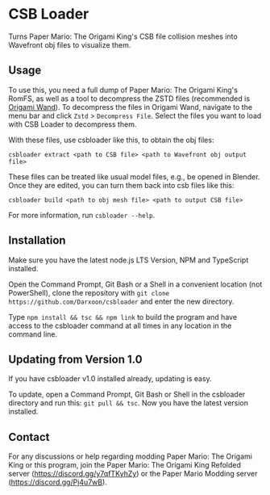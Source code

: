 # CSB Loader

Turns Paper Mario: The Origami King's CSB file collision meshes into Wavefront obj files to visualize them.

## Usage

To use this, you need a full dump of Paper Mario: The Origami King's RomFS, as well as a tool to decompress the ZSTD files (recommended is [Origami Wand](https://darxoon.neocities.org/OrigamiWand)). To decompress the files in Origami Wand, navigate to the menu bar and click `Zstd` > `Decompress File`. Select the files you want to load with CSB Loader to decompress them.

With these files, use csbloader like this, to obtain the obj files:

```csbloader extract <path to CSB file> <path to Wavefront obj output file>```

These files can be treated like usual model files, e.g., be opened in Blender. Once they are edited, you can turn them back into csb files like this:

```csbloader build <path to obj mesh file> <path to output CSB file>```

For more information, run ```csbloader --help```.

## Installation

Make sure you have the latest node.js LTS Version, NPM and TypeScript installed.

Open the Command Prompt, Git Bash or a Shell in a convenient location (not PowerShell), clone the repository with ```git clone https://github.com/Darxoon/csbloader``` and enter the new directory.

Type ```npm install && tsc && npm link``` to build the program and have access to the csbloader command at all times in any location in the command line.

## Updating from Version 1.0

If you have csbloader v1.0 installed already, updating is easy.

To update, open a Command Prompt, Git Bash or Shell in the csbloader directory and run this:
```git pull && tsc```. Now you have the latest version installed.

## Contact

For any discussions or help regarding modding Paper Mario: The Origami King or this program, join the Paper Mario: The Origami King Refolded server (<https://discord.gg/y7qfTKyhZy>) or the Paper Mario Modding server (<https://discord.gg/Pj4u7wB>).
